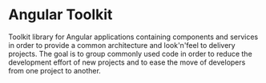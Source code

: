 # Angular Toolkit
Toolkit library for Angular applications containing components and services in order 
to provide a common architecture and look'n'feel to delivery projects. 
The goal is to group commonly used code in order to reduce the development effort of new
projects and to ease the move of developers from one project to another.
